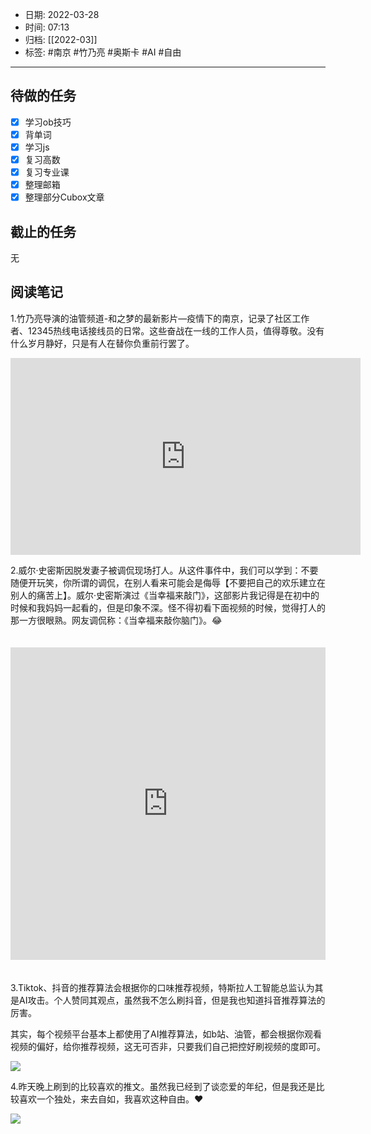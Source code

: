 - 日期: 2022-03-28
- 时间: 07:13
- 归档: [[2022-03]]
- 标签: #南京 #竹乃亮 #奥斯卡 #AI #自由
---

## 待做的任务

- [x] 学习ob技巧
- [x] 背单词
- [x] 学习js
- [x] 复习高数
- [x] 复习专业课
- [x] 整理邮箱
- [x] 整理部分Cubox文章

## 截止的任务

无

## 阅读笔记

1.竹乃亮导演的油管频道-和之梦的最新影片—疫情下的南京，记录了社区工作者、12345热线电话接线员的日常。这些奋战在一线的工作人员，值得尊敬。没有什么岁月静好，只是有人在替你负重前行罢了。

<iframe width="560" height="315" src="https://www.youtube-nocookie.com/embed/YAV2l5tYB4Y" title="YouTube video player" frameborder="0" allow="accelerometer; autoplay; clipboard-write; encrypted-media; gyroscope; picture-in-picture" allowfullscreen></iframe>

2.威尔·史密斯因脱发妻子被调侃现场打人。从这件事件中，我们可以学到：不要随便开玩笑，你所谓的调侃，在别人看来可能会是侮辱【不要把自己的欢乐建立在别人的痛苦上】。威尔·史密斯演过《当幸福来敲门》，这部影片我记得是在初中的时候和我妈妈一起看的，但是印象不深。怪不得初看下面视频的时候，觉得打人的那一方很眼熟。网友调侃称：《当幸福来敲你脑门》。😂

<iframe src="https://player.bilibili.com/player.html?aid=297631864&bvid=BV1yF411W7pA&cid=560909742&page=1"  scrolling="no" border="0" frameborder="no" framespacing="0" allowfullscreen="true" style="width: 100%; height: 500px; max-width: 100%；align:center; padding:20px 0;"> </iframe>

3.Tiktok、抖音的推荐算法会根据你的口味推荐视频，特斯拉人工智能总监认为其是AI攻击。个人赞同其观点，虽然我不怎么刷抖音，但是我也知道抖音推荐算法的厉害。

其实，每个视频平台基本上都使用了AI推荐算法，如b站、油管，都会根据你观看视频的偏好，给你推荐视频，这无可否非，只要我们自己把控好刷视频的度即可。

![](https://vip2.loli.io/2022/03/28/7oWsj8LUNZRf5Ol.png)

4.昨天晚上刷到的比较喜欢的推文。虽然我已经到了谈恋爱的年纪，但是我还是比较喜欢一个独处，来去自如，我喜欢这种自由。❤️

![](https://vip1.loli.io/2022/03/28/1SqU7MDbvA9hjCE.png)
